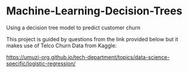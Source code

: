 # Machine-Learning-Decision-Trees
Using a decision tree model to predict customer churn 

This project is guided by questions from the link provided below but it makes use of Telco Churn Data from Kaggle:

https://umuzi-org.github.io/tech-department/topics/data-science-specific/logistic-regression/


